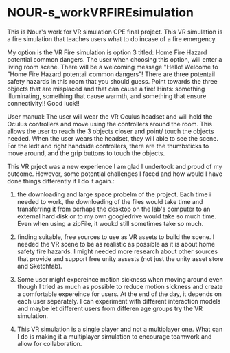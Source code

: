 # NOUR-s_workVRFIREsimulation
This is Nour's work for VR simulation CPE final project. This VR simulation is a fire simulation that teaches users what to do incase of a fire emergency. 

My option is the VR Fire simulation is option 3 titled: Home Fire Hazard potential common dangers. The user when choosing this option, will enter a living room scene. There will be a welcoming message "Hello! Welcome to "Home Fire Hazard potentail common dangers"! There are three potentail safety hazards in this room that you should guess. Point towards the three objects that are misplaced and that can cause a fire! Hints: something illuminating, something that cause warmth, and something that ensure connectivity!! Good luck!! 

User manual:
The user will wear the VR Oculus headset and will hold the Oculus controllers and move using the controllers around the room. This allows the user to reach the 3 objects closer and point/ touch the objects needed. When the user wears the headset, they will able to see the scene. For the ledt and right handside controllers, there are the thumbsticks to move around, and the grip buttons to touch the objects.


This VR prject was a new experience I am glad I undertook and proud of my outcome. However, some potential challenges I faced and how would I have done things differently if I do it again.: 

1. the downloading and large space probelm of the project. Each time i needed to work, the downloading of the files would take time and transferring it from perhaps the desktop on the lab's computer to an external hard disk or to my own googledrive would take so much time. Even when using a zipFile, it woukd still sometimes take so much. 

2. finding suitable, free sources to use as VR assets to build the scene. I needed the VR scene to be as realistic as possible as it is about home safety fire hazards. I might needed more research about other sources that provide and support free unity assests (not just the unity asset store and Sketchfab). 

3. Some user might expereince motion sickness when moving around even though I tried as much as possible to reduce motion sickness and create a comfortable expereince for users. At the end of the day, it depends on each user separately. I can experiment with different interaction models and maybe let different users from differen age groups try the VR simulation.

4. This VR simulation is a single player and not a multiplayer one. What can I do is making it a multiplayer simulation to encourage teamwork and allow for collaboration. 

